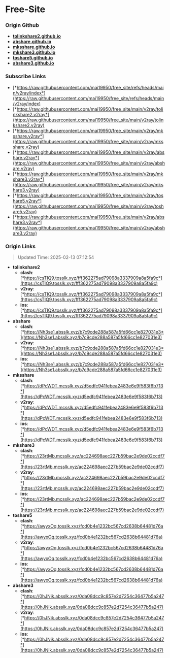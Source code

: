 # Free-Site

### Origin Github

- [**tolinkshare2.github.io**](https://github.com/tolinkshare2/tolinkshare2.github.io)
- [**abshare.github.io**](https://github.com/abshare/abshare.github.io)
- [**mksshare.github.io**](https://github.com/mksshare/mksshare.github.io)
- [**mkshare3.github.io**](https://github.com/mkshare3/mkshare3.github.io)
- [**toshare5.github.io**](https://github.com/toshare5/toshare5.github.io)
- [**abshare3.github.io**](https://github.com/abshare3/abshare3.github.io)

### Subscribe Links

- [*https://raw.githubusercontent.com/mai19950/free_site/refs/heads/main/v2ray/index*](https://raw.githubusercontent.com/mai19950/free_site/refs/heads/main/v2ray/index)
- [*https://raw.githubusercontent.com/mai19950/free_site/main/v2ray/tolinkshare2.v2ray*](https://raw.githubusercontent.com/mai19950/free_site/main/v2ray/tolinkshare2.v2ray)
- [*https://raw.githubusercontent.com/mai19950/free_site/main/v2ray/mksshare.v2ray*](https://raw.githubusercontent.com/mai19950/free_site/main/v2ray/mksshare.v2ray)
- [*https://raw.githubusercontent.com/mai19950/free_site/main/v2ray/abshare.v2ray*](https://raw.githubusercontent.com/mai19950/free_site/main/v2ray/abshare.v2ray)
- [*https://raw.githubusercontent.com/mai19950/free_site/main/v2ray/mkshare3.v2ray*](https://raw.githubusercontent.com/mai19950/free_site/main/v2ray/mkshare3.v2ray)
- [*https://raw.githubusercontent.com/mai19950/free_site/main/v2ray/toshare5.v2ray*](https://raw.githubusercontent.com/mai19950/free_site/main/v2ray/toshare5.v2ray)
- [*https://raw.githubusercontent.com/mai19950/free_site/main/v2ray/abshare3.v2ray*](https://raw.githubusercontent.com/mai19950/free_site/main/v2ray/abshare3.v2ray)

### Origin Links

> Updated Time: 2025-02-13 07:12:54

- **tolinkshare2**
  - **clash**: [*https://csTIQ9.tosslk.xyz/fff362275ad79098a3337909a8a5fa9c*](https://csTIQ9.tosslk.xyz/fff362275ad79098a3337909a8a5fa9c)
  - **v2ray**: [*https://csTIQ9.tosslk.xyz/fff362275ad79098a3337909a8a5fa9c*](https://csTIQ9.tosslk.xyz/fff362275ad79098a3337909a8a5fa9c)
  - **ios**: [*https://csTIQ9.tosslk.xyz/fff362275ad79098a3337909a8a5fa9c*](https://csTIQ9.tosslk.xyz/fff362275ad79098a3337909a8a5fa9c)
- **abshare**
  - **clash**: [*https://Nh3se1.absslk.xyz/b7c9cde288a587a5fd66cc1e827031e3*](https://Nh3se1.absslk.xyz/b7c9cde288a587a5fd66cc1e827031e3)
  - **v2ray**: [*https://Nh3se1.absslk.xyz/b7c9cde288a587a5fd66cc1e827031e3*](https://Nh3se1.absslk.xyz/b7c9cde288a587a5fd66cc1e827031e3)
  - **ios**: [*https://Nh3se1.absslk.xyz/b7c9cde288a587a5fd66cc1e827031e3*](https://Nh3se1.absslk.xyz/b7c9cde288a587a5fd66cc1e827031e3)
- **mksshare**
  - **clash**: [*https://dPcWDT.mcsslk.xyz/d5edfc941febea2483e6e9f583f6b713*](https://dPcWDT.mcsslk.xyz/d5edfc941febea2483e6e9f583f6b713)
  - **v2ray**: [*https://dPcWDT.mcsslk.xyz/d5edfc941febea2483e6e9f583f6b713*](https://dPcWDT.mcsslk.xyz/d5edfc941febea2483e6e9f583f6b713)
  - **ios**: [*https://dPcWDT.mcsslk.xyz/d5edfc941febea2483e6e9f583f6b713*](https://dPcWDT.mcsslk.xyz/d5edfc941febea2483e6e9f583f6b713)
- **mkshare3**
  - **clash**: [*https://23rtMb.mcsslk.xyz/ac224698aec227b59bac2e9de02ccdf7*](https://23rtMb.mcsslk.xyz/ac224698aec227b59bac2e9de02ccdf7)
  - **v2ray**: [*https://23rtMb.mcsslk.xyz/ac224698aec227b59bac2e9de02ccdf7*](https://23rtMb.mcsslk.xyz/ac224698aec227b59bac2e9de02ccdf7)
  - **ios**: [*https://23rtMb.mcsslk.xyz/ac224698aec227b59bac2e9de02ccdf7*](https://23rtMb.mcsslk.xyz/ac224698aec227b59bac2e9de02ccdf7)
- **toshare5**
  - **clash**: [*https://awyxOq.tosslk.xyz/fcd0b4e1232bc567cd2638b64481d76a*](https://awyxOq.tosslk.xyz/fcd0b4e1232bc567cd2638b64481d76a)
  - **v2ray**: [*https://awyxOq.tosslk.xyz/fcd0b4e1232bc567cd2638b64481d76a*](https://awyxOq.tosslk.xyz/fcd0b4e1232bc567cd2638b64481d76a)
  - **ios**: [*https://awyxOq.tosslk.xyz/fcd0b4e1232bc567cd2638b64481d76a*](https://awyxOq.tosslk.xyz/fcd0b4e1232bc567cd2638b64481d76a)
- **abshare3**
  - **clash**: [*https://0hJNik.absslk.xyz/0da08dcc9c857e2d7254c36477b5a247*](https://0hJNik.absslk.xyz/0da08dcc9c857e2d7254c36477b5a247)
  - **v2ray**: [*https://0hJNik.absslk.xyz/0da08dcc9c857e2d7254c36477b5a247*](https://0hJNik.absslk.xyz/0da08dcc9c857e2d7254c36477b5a247)
  - **ios**: [*https://0hJNik.absslk.xyz/0da08dcc9c857e2d7254c36477b5a247*](https://0hJNik.absslk.xyz/0da08dcc9c857e2d7254c36477b5a247)
